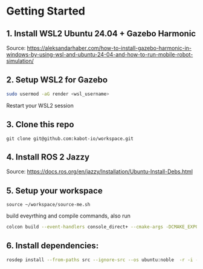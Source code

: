 # Getting Started

## 1. Install WSL2 Ubuntu 24.04 + Gazebo Harmonic
Source: https://aleksandarhaber.com/how-to-install-gazebo-harmonic-in-windows-by-using-wsl-and-ubuntu-24-04-and-how-to-run-mobile-robot-simulation/

## 2. Setup WSL2 for Gazebo

```bash
sudo usermod -aG render <wsl_username>
```

Restart your WSL2 session

## 3. Clone this repo
``` 
git clone git@github.com:kabot-io/workspace.git
```

## 4. Install ROS 2 Jazzy 
Source: https://docs.ros.org/en/jazzy/Installation/Ubuntu-Install-Debs.html


## 5. Setup your workspace
``` 
source ~/workspace/source-me.sh
```

build eveyrthing and compile commands, also run
```bash
colcon build --event-handlers console_direct+ --cmake-args -DCMAKE_EXPORT_COMPILE_COMMANDS=ON && source install/setup.zsh && ros2 launch kabot_bringup simple.launch.py
```

## 6. Install dependencies:

```bash
rosdep install --from-paths src --ignore-src --os ubuntu:noble  -r -i -y --rosdistro jazzy
```
